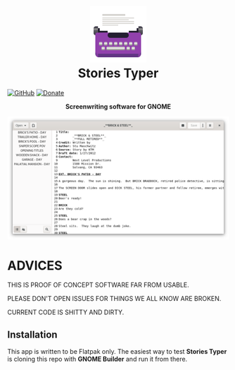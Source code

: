 <h1 align="center">
	<img src="data/icons/com.rafaelmardojai.StoriesTyper.svg" alt="Stories Typer" width="128" height="128"/><br>
 Stories Typer
</h1>

[![GitHub](https://img.shields.io/github/license/rafaelmardojai/StoriesTyper)](https://github.com/rafaelmardojai/StoriesTyper/blob/master/COPYING)
[![Donate](https://img.shields.io/badge/PayPal-Donate-gray.svg?style=flat&logo=paypal&colorA=0071bb&logoColor=fff)](https://paypal.me/RafaelMardojaiCM)

<p align="center"><strong>Screenwriting software for GNOME</strong></p>

![Screenshot](data/screenshots/screenshot.png)

# ADVICES
THIS IS PROOF OF CONCEPT SOFTWARE FAR FROM USABLE.

PLEASE DON'T OPEN ISSUES FOR THINGS WE ALL KNOW ARE BROKEN.

CURRENT CODE IS SHITTY AND DIRTY.

## Installation
This app is written to be Flatpak only. The easiest way to test **Stories Typer** is cloning this repo with **GNOME Builder** and run it from there.

